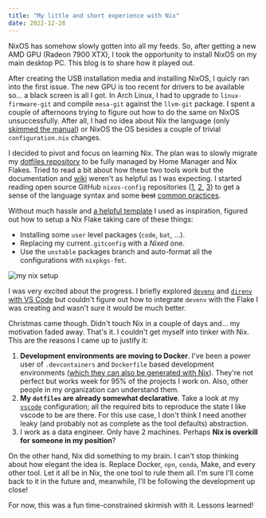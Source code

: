 ```yaml
---
title: "My little and short experience with Nix"
date: 2022-12-28
---
```


NixOS has somehow slowly gotten into all my feeds. So, after getting a new AMD GPU (Radeon 7900 XTX), I took the opportunity to install NixOS on my main desktop PC. This blog is to share how it played out.

After creating the USB installation media and installing NixOS, I quicly ran into the first issue. The new GPU is too recent for drivers to be available so... a black screen is all I got. In Arch Linux, I had to upgrade to `linux-firmware-git`  and compile `mesa-git`  against the  `llvm-git` package. I spent a couple of afternoons trying to figure out how to do the same on NixOS unsuccessfully. After all, I had no idea about Nix the language (only [skimmed the manual](https://nixos.org/manual/nix/stable/introduction.html)) or NixOS the OS besides a couple of trivial `configuration.nix` changes.

I decided to pivot and focus on learning Nix. The plan was to slowly migrate my [dotfiles repository](https://github.com/davidgasquez/dotfiles) to be fully managed by Home Manager and Nix Flakes. Tried to read a bit about how these two tools work but the documentation and [wiki](https://nixos.wiki/wiki/Main_Page) weren't as helpful as I was expecting. I started reading open source GitHub `nixos-config` repositories ([1](https://github.com/mitchellh/nixos-config), [2](https://github.com/selfuryon/nixos-config), [3](https://github.com/Ashe/dotfiles/tree/master)) to get a sense of the language syntax and some ~~best~~ [common practices](https://nix.dev/tutorials/dev-environment).

Without much hassle and [a helpful template](https://github.com/Misterio77/nix-starter-configs/tree/main/standard) I used as inspiration, figured out how to setup a Nix Flake taking care of these things:

- Installing some `user` level packages (`code`, `bat`, ...).
- Replacing my current`.gitconfig` with a _Nixed_ one.
- Use the `unstable` packages branch and auto-format all the configurations with `nixpkgs-fmt`.

![my nix setup](https://i.ibb.co/k4mDY2v/1672235999.png)

I was very excited about the progress. I briefly explored [`devenv`](https://github.com/cachix/devenv) and [`direnv` with VS Code](https://marketplace.visualstudio.com/items?itemName=mkhl.direnv) but couldn't figure out how to integrate `devenv` with the Flake I was creating and wasn't sure it would be much better.

Christmas came though. Didn't touch Nix in a couple of days and... my motivation faded away. That's it. I couldn't get myself into tinker with Nix. This are the reasons I came up to justify it:

1. **Development environments are moving to Docker**. I've been a power user of `.devcontainers` and `Dockerfile` based development environments ([which they can also be generated with Nix](https://devenv.sh/integrations/codespaces-devcontainer/)). They're not perfect but works week for 95% of the projects I work on. Also, other people in my organization can understand them.
2. **My `dotfiles` are already somewhat declarative**. Take a look at my [`vscode`](https://github.com/davidgasquez/dotfiles/tree/main/vscode) configuration; all the required bits to reproduce the state I like vscode to be are there. For this use case, I don't think I need another leaky (and probably not as complete as the tool defaults) abstraction.
3. I work as a data engineer. Only have 2 machines. Perhaps **Nix is overkill for someone in my position**?

On the other hand, Nix did something to my brain. I can't stop thinking about how elegant the idea is. Replace Docker, `npn`, `conda`, Make, and every other tool. Let it all be in Nix, the one tool to rule them all. I'm sure I'll come back to it in the future and, meanwhile, I'll be following the development up close!

For now, this was a fun time-constrained skirmish with it. Lessons learned!
